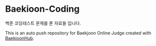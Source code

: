 # Baekioon-Coding
백준 코딩테스트 문제를 푼 자료들 입니다.

This is an auto push repository for Baekjoon Online Judge created with [BaekjoonHub](https://github.com/BaekjoonHub/BaekjoonHub).
